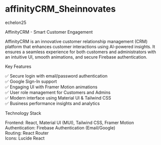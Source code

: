 # affinityCRM_Sheinnovates
echelon25

AffinityCRM - Smart Customer Engagement

AffinityCRM is an innovative customer relationship management (CRM) platform that enhances customer interactions using AI-powered insights. It ensures a seamless experience for both customers and administrators with an intuitive UI, smooth animations, and secure Firebase authentication.

Key Features

✅ Secure login with email/password authentication \
✅ Google Sign-In support\
✅ Engaging UI with Framer Motion animations\
✅ User role management for Customers and Admins\
✅ Modern interface using Material UI & Tailwind CSS\
✅ Business performance insights and analytics

 Technology Stack
 
Frontend: React, Material UI (MUI), Tailwind CSS, Framer Motion\
Authentication: Firebase Authentication (Email/Google)\
Routing: React Router\
Icons: Lucide React
